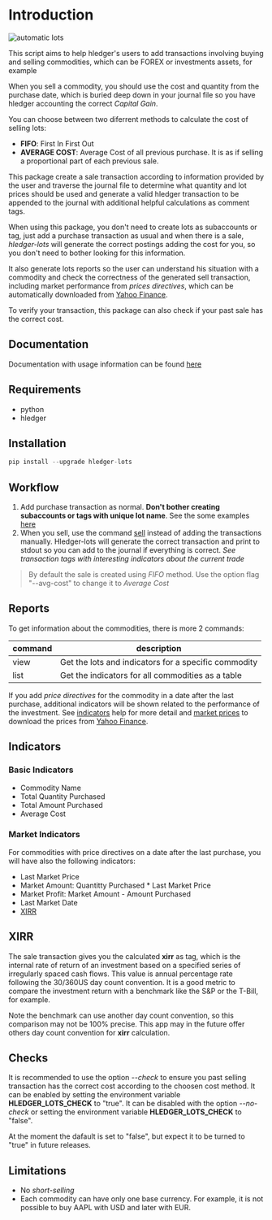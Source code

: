 # Introduction

![automatic lots](img/meme.jpg)

This script aims to help hledger's users to add transactions involving buying and selling commodities, which can be FOREX or investments assets, for example

When you sell a commodity, you should use the cost and quantity from the purchase date, which is buried deep down in your journal file so you have hledger accounting the correct _Capital Gain_.

You can choose between two diferrent methods to calculate the cost of selling lots:

- **FIFO**: First In First Out
- **AVERAGE COST**: Average Cost of all previous purchase. It is as if selling a proportional part of each previous sale.

This package create a sale transaction according to information provided by the user and traverse the journal file to determine what quantity and lot prices should be used and generate a valid hledger transaction to be appended to the journal with additional helpful calculations as comment tags.

When using this package, you don't need to create lots as subaccounts or tag, just add a purchase transaction as usual and when there is a sale, *hledger-lots* will generate the correct postings adding the cost for you, so you don't need to bother looking for this information.

It also generate lots reports so the user can understand his situation with a commodity and check the correctness of the generated sell transaction, including market performance from *prices directives*, which can be automatically downloaded from [Yahoo Finance](https://finance.yahoo.com/).

To verify your transaction, this package can also check if your past sale has the correct cost.

## Documentation

Documentation with usage information can be found [here](https://edkedk99.github.io/hledger-lots/)

## Requirements

- python
- hledger

## Installation

```python
pip install --upgrade hledger-lots
```

## Workflow

1. Add purchase transaction as normal. **Don't bother creating subaccounts or tags with unique lot name**. See the some examples [here](examples/test2022.journal)
2. When you sell, use the command [sell](usage/#sell) instead of adding the transactions manually. Hledger-lots will generate the correct transaction and print to stdout so you can add to the journal if everything is correct. *See transaction tags with interesting indicators about the current trade*

> By default the sale is created using *FIFO* method. Use the option flag "--avg-cost" to change it to *Average Cost*
   

## Reports

To get information about the commodities, there is more 2 commands:

| command | description                                          |
|---------|------------------------------------------------------|
| view    | Get the lots and indicators for a specific commodity |
| list   | Get the indicators for all commodities as a table    |



If you add *price directives* for the commodity in a date after the last purchase, additional indicators will be shown related to the performance of the investment. See [indicators](#indicators) help for more detail and [market prices](market_prices) to download the prices from [Yahoo Finance](https://finance.yahoo.com/).

## Indicators
  
### Basic Indicators

- Commodity Name
- Total Quantity Purchased
- Total Amount Purchased
- Average Cost

### Market Indicators

For commodities with price directives on a date after the last purchase, you will have also the following indicators:

- Last Market Price
- Market Amount: Quantitty Purchased * Last Market Price
- Market Profit: Market Amount - Amount Purchased
- Last Market Date
- [XIRR](#xirr)

## XIRR

The sale transaction gives you the calculated **xirr** as tag, which is the internal rate of return of an investment based on a specified series of irregularly spaced cash flows. This value is annual percentage rate following the 30/360US day count convention. It is a good metric to compare the investment return with a benchmark like the S&P or the T-Bill, for example.

Note the benchmark can use another day count convention, so this comparison may not be 100% precise. This app may in the future offer others day count convention for **xirr** calculation.

## Checks

It is recommended to use the option *--check* to ensure you past selling transaction has the correct cost according to the choosen cost method. It can be enabled by setting the environment variable **HLEDGER_LOTS_CHECK** to "true". It can be disabled with the option *--no-check* or setting the environment variable **HLEDGER_LOTS_CHECK** to "false".

At the moment the dafault is set to "false", but expect it to be turned to "true" in future releases.

## Limitations

- No _short-selling_
- Each commodity can have only one base currency. For example, it is not possible to buy AAPL with USD and later with EUR.
